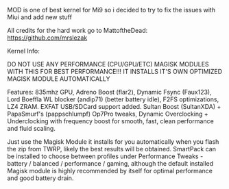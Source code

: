 MOD is one of best kernel for Mi9 so i decided to try to fix the issues with Miui and add new stuff

All credits for the hard work go to MattoftheDead: https://github.com/mrslezak

Kernel Info:

DO NOT USE ANY PERFORMANCE (CPU/GPU/ETC) MAGISK MODULES WITH THIS FOR BEST PERFORMANCE!!!
IT INSTALLS IT'S OWN OPTIMIZED MAGISK MODULE AUTOMATICALLY

Features: 835mhz GPU, Adreno Boost (flar2), Dynamic Fsync (Faux123), Lord Boeffla WL blocker (andip71) (better battery idle), F2FS optimizations, LZ4 ZRAM. EXFAT USB/SDCard support added. Sultan Boost (SultanXDA) + PapaSmurf's (pappschlumpf) Op7Pro tweaks, Dynamic Overclocking + Underclocking with frequency boost for smooth, fast, clean performance and fluid scaling.

Just use the Magisk Module it installs for you automatically when you flash the zip from TWRP, likely the best results will be obtained.
SmartPack can be installed to choose between profiles under Performance Tweaks - battery / balanced / performance / gaming, although the default installed Magisk module is highly recommended by itself for optimal performance and good battery drain.

